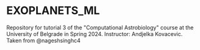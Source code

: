 # EXOPLANETS_ML
Repository for tutorial 3 of the "Computational Astrobiology" course at the University of Belgrade in Spring 2024. Instructor: Andjelka Kovacevic. Taken from @nageshsinghc4
